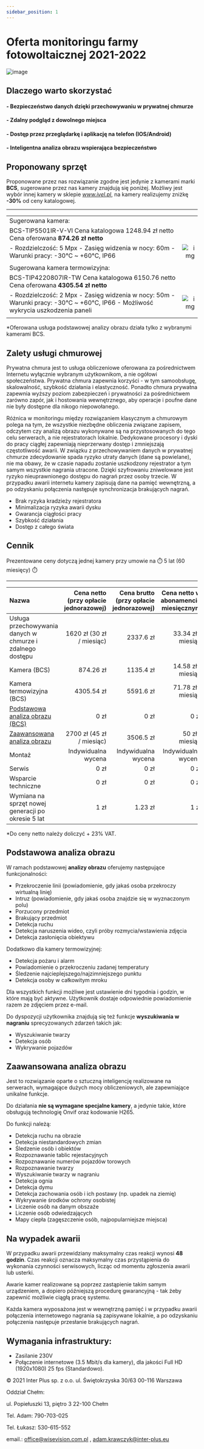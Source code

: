 ```yaml
---
sidebar_position: 1
---
```


# Oferta monitoringu farmy fotowoltaicznej 2021-2022

![image](asset/wisevision_poziom_kolor_logo_21.06.2021.png)

## Dlaczego warto skorzystać

#### - Bezpieczeństwo danych dzięki przechowywaniu w prywatnej chmurze

#### - Zdalny podgląd z dowolnego miejsca

#### - Dostęp przez przeglądarkę i aplikację na telefon (IOS/Android)

#### - Inteligentna analiza obrazu wspierająca bezpieczeństwo

## Proponowany sprzęt

Proponowane przez nas rozwiązanie zgodne jest jedynie z kamerami marki **BCS**, sugerowane przez nas kamery znajdują się poniżej. Możliwy jest wybór innej kamery w sklepie _www.ivel.pl_, na kamery realizujemy zniżkę **-30%** od ceny katalogowej.

---

|                                                                                                                                   |                                                                                 |
| :-------------------------------------------------------------------------------------------------------------------------------- | ------------------------------------------------------------------------------: |
| Sugerowana kamera:                                                                                                                |                                                                                 |
| BCS-TIP5501IR-V-VI Cena katalogowa 1248.94 zł netto Cena oferowana **874.26 zł netto**                                            |                                                                                 |
| - Rozdzielczość: 5 Mpx - Zasięg widzenia w nocy: 60m - Warunki pracy: -30°C ~ +60°C, IP66                                         | ![img](asset/bcs_camera_classic.jpg) |
|                                                                                                                                   |                                                                                 |
| Sugerowana kamera termowizyjna:                                                                                                   |                                                                                 |
| BCS-TIP4220807IR-TW Cena katalogowa 6150.76 netto Cena oferowana **4305.54 zł netto**                                             |                                                                                 |
| - Rozdzielczość: 2 Mpx - Zasięg widzenia w nocy: 50m - Warunki pracy: -30°C ~ +60°C, IP66 - Możliwość wykrycia uszkodzenia paneli |  ![img](asset/bcs_camera_termo.jpg)|
|                                                                                                                                   |                                                                                 |

\*Oferowana usługa podstawowej analizy obrazu działa tylko z wybranymi kamerami BCS.

## Zalety usługi chmurowej

Prywatna chmura jest to usługa obliczeniowe oferowana za pośrednictwem Internetu wyłącznie wybranym użytkownikom, a nie ogółowi społeczeństwa. Prywatna chmura zapewnia korzyści - w tym samoobsługę, skalowalność, szybkość działania i elastyczność. Ponadto chmura prywatna zapewnia wyższy poziom zabezpieczeń i prywatności za pośrednictwem zarówno zapór, jak i hostowania wewnętrznego, aby operacje i poufne dane nie były dostępne dla nikogo niepowołanego.

Różnica w monitoringu między rozwiązaniem klasycznym a chmurowym polega na tym, że wszystkie niezbędne obliczenia związane zapisem, odczytem czy analizą obrazu wykonywane są na przystosowanych do tego celu serwerach, a nie rejestratorach lokalnie. Dedykowane procesory i dyski do pracy ciągłej zapewniają nieprzerwany dostęp i zmniejszają częstotliwość awarii. W związku z przechowywaniem danych w prywatnej chmurze zdecydowanie spada ryzyko utraty danych (dane są powielane), nie ma obawy, że w czasie napadu zostanie uszkodzony rejestrator a tym samym wszystkie nagrania utracone. Dzięki szyfrowaniu zniwelowane jest ryzyko nieuprawnionego dostępu do nagrań przez osoby trzecie. W przypadku awarii internetu kamery zapisują dane na pamięć wewnętrzną, a po odzyskaniu połączenia następuje synchronizacja brakujących nagrań.

- Brak ryzyka kradzieży rejestratora
- Minimalizacja ryzyka awarii dysku
- Gwarancja ciągłości pracy
- Szybkość działania
- Dostęp z całego świata

## Cennik

Prezentowane ceny dotyczą jednej kamery przy umowie na :stopwatch: 5 lat (60 miesięcy) :stopwatch:

---

| Nazwa                                                     | Cena netto (przy opłacie jednorazowej) | Cena brutto (przy opłacie jednorazowej) | Cena netto w abonamencie miesięcznym |
| :-------------------------------------------------------- | --------------------------------: | ---------------------------------: | -----------------------------------: |
| Usługa przechowywania danych w chmurze i zdalnego dostępu |         1620 zł (30 zł / miesiąc) |                          2337.6 zł |                   33.34 zł / miesiąc |
| Kamera (BCS)                                              |                         874.26 zł |                          1135.4 zł |                   14.58 zł / miesiąc |
| Kamera termowizyjna (BCS)                                 |                        4305.54 zł |                          5591.6 zł |                   71.78 zł / miesiąc |
| [Podstawowa analiza obrazu (BCS)](#podstawowa-analiza-obrazu)                           |                              0 zł |                               0 zł |                                 0 zł |
| [Zaawansowana analiza obrazu](#zaawansowana-analiza-obrazu)                               |         2700 zł (45 zł / miesiąc) |                          3506.5 zł |                      50 zł / miesiąc |
| Montaż                                                    |               Indywidualna wycena |                Indywidualna wycena |                  Indywidualna wycena |
| Serwis                                                    |                              0 zł |                               0 zł |                                 0 zł |
| Wsparcie techniczne                                       |                              0 zł |                               0 zł |                                 0 zł |
| Wymiana na sprzęt nowej generacji po okresie 5 lat        |                              1 zł |                            1.23 zł |                                 1 zł |

\*Do ceny netto należy doliczyć + 23% VAT.

## Podstawowa analiza obrazu

W ramach podstawowej **analizy obrazu** oferujemy następujące funkcjonalności:

- Przekroczenie linii (powiadomienie, gdy jakaś osoba przekroczy wirtualną linię)
- Intruz (powiadomienie, gdy jakaś osoba znajdzie się w wyznaczonym polu)
- Porzucony przedmiot
- Brakujący przedmiot
- Detekcja ruchu
- Detekcja naruszenia wideo, czyli próby rozmycia/wstawienia zdjęcia
- Detekcja zasłonięcia obiektywu

Dodatkowo dla kamery termowizyjnej:

- Detekcja pożaru i alarm
- Powiadomienie o przekroczeniu zadanej temperatury
- Śledzenie najcieplejszego/najzimniejszego punktu
- Detekcja osoby w całkowitym mroku

Dla wszystkich funkcji możliwe jest ustawienie dni tygodnia i godzin, w które mają być aktywne. Użytkownik dostaje odpowiednie powiadomienie razem ze zdjęciem przez e-mail.

Do dyspozycji użytkownika znajdują się też funkcje **wyszukiwania w nagraniu** sprecyzowanych zdarzeń takich jak:

- Wyszukiwanie twarzy
- Detekcja osób
- Wykrywanie pojazdów

## Zaawansowana analiza obrazu

Jest to rozwiązanie oparte o sztuczną inteligencję realizowane na serwerach, wymagające dużych mocy obliczeniowych, ale zapewniające unikalne funkcje.

Do działania **nie są wymagane specjalne kamery**, a jedynie takie, które obsługują technologię Onvif oraz kodowanie H265.

Do funkcji należą:

- Detekcja ruchu na obrazie
- Detekcja niestandardowych zmian
- Śledzenie osób i obiektów
- Rozpoznawanie tablic rejestacyjnych
- Rozpoznawanie numerów pojazdów torowych
- Rozpoznawanie twarzy
- Wyszukiwanie twarzy w nagraniu
- Detekcja ognia
- Detekcja dymu
- Detekcja zachowania osób i ich postawy (np. upadek na ziemię)
- Wykrywanie środków ochrony osobistej
- Liczenie osób na danym obszaże
- Liczenie osób odwiedzających
- Mapy ciepła (zagęszczenie osób, najpopularniejsze miejsca)

## Na wypadek awarii

W przypadku awarii przewidziany maksymalny czas reakcji wynosi **48 godzin**. Czas reakcji oznacza maksymalny czas przystąpienia do wykonania czynności serwisowych, licząc od momentu zgłoszenia awarii lub usterki.

Awarie kamer realizowane są poprzez zastąpienie takim samym urządzeniem, a dopiero późniejszą procedurę gwarancyjną - tak żeby zapewnić możliwie ciągłą pracę systemu.

Każda kamera wyposażona jest w wewnętrzną pamięć i w przypadku awarii połączenia internetowego nagrania są zapisywane lokalnie, a po odzyskaniu połączenia następuje przesłanie brakujących nagrań.

## Wymagania infrastruktury:

- Zasilanie 230V
- Połączenie internetowe (3.5 Mbit/s dla kamery), dla jakości Full HD (1920x1080) 25 fps (Standardowo).

&copy; 2021 Inter Plus sp. z o.o. ul. Świętokrzyska 30/63 00-116 Warszawa

Oddział Chełm:

ul. Popiełuszki 13, piętro 3
22-100 Chełm

Tel. Adam: 790-703-025

Tel. Łukasz: 530-615-552

email.: office@wisevision.com.pl , adam.krawczyk@inter-plus.eu

<!-- pandoc farma_fotowoltaiczna_html.md -o wisevision_oferta_monitoringu_farma_fotowoltaiczna_2021.pdf --pdf-engine=wkhtmltopdf -->
